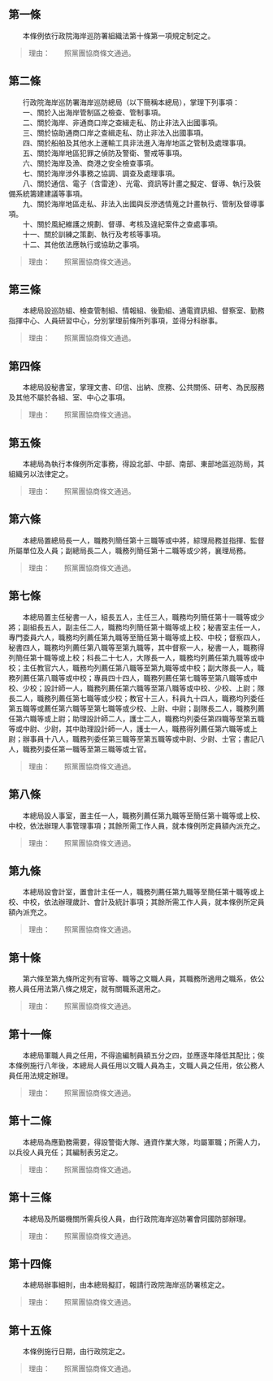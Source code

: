 第一條 
-------
　　本條例依行政院海岸巡防署組織法第十條第一項規定制定之。  
> 理由：　　照黨團協商條文通過。



第二條 
-------
　　行政院海岸巡防署海岸巡防總局（以下簡稱本總局），掌理下列事項：  
　　一、關於入出海岸管制區之檢查、管制事項。  
　　二、關於海岸、非通商口岸之查緝走私、防止非法入出國事項。  
　　三、關於協助通商口岸之查緝走私、防止非法入出國事項。  
　　四、關於船舶及其他水上運輸工具非法進入海岸地區之管制及處理事項。  
　　五、關於海岸地區犯罪之偵防及警衛、警戒等事項。  
　　六、關於海岸及漁、商港之安全檢查事項。  
　　七、關於海岸涉外事務之協調、調查及處理事項。  
　　八、關於通信、電子（含雷達）、光電、資訊等計畫之擬定、督導、執行及裝備系統籌建建議等事項。  
　　九、關於海岸地區走私、非法入出國與反滲透情蒐之計畫執行、管制及督導事項。  
　　十、關於風紀維護之規劃、督導、考核及違紀案件之查處事項。  
　　十一、關於訓練之策劃、執行及考核等事項。  
　　十二、其他依法應執行或協助之事項。  
> 理由：　　照黨團協商條文通過。



第三條 
-------
　　本總局設巡防組、檢查管制組、情報組、後勤組、通電資訊組、督察室、勤務指揮中心、人員研習中心，分別掌理前條所列事項，並得分科辦事。  
> 理由：　　照黨團協商條文通過。



第四條 
-------
　　本總局設秘書室，掌理文書、印信、出納、庶務、公共關係、研考、為民服務及其他不屬於各組、室、中心之事項。  
> 理由：　　照黨團協商條文通過。



第五條 
-------
　　本總局為執行本條例所定事務，得設北部、中部、南部、東部地區巡防局，其組織另以法律定之。  
> 理由：　　照黨團協商條文通過。



第六條 
-------
　　本總局置總局長一人，職務列簡任第十三職等或中將，綜理局務並指揮、監督所屬單位及人員；副總局長二人，職務列簡任第十二職等或少將，襄理局務。  
> 理由：　　照黨團協商條文通過。



第七條 
-------
　　本總局置主任秘書一人，組長五人，主任三人，職務均列簡任第十一職等或少將；副組長五人，副主任二人，職務均列簡任第十職等或上校；秘書室主任一人，專門委員六人，職務均列薦任第九職等至簡任第十職等或上校、中校；督察四人，秘書四人，職務均列薦任第八職等至第九職等，其中督察一人，秘書一人，職務得列簡任第十職等或上校；科長二十七人，大隊長一人，職務均列薦任第九職等或中校；主任教官六人，職務均列薦任第八職等至第九職等或中校；副大隊長一人，職務列薦任第八職等或中校；專員四十四人，職務列薦任第七職等至第八職等或中校、少校；設計師一人，職務列薦任第六職等至第八職等或中校、少校、上尉；隊長二人，職務列薦任第七職等或少校；教官十三人，科員九十四人，職務均列委任第五職等或薦任第六職等至第七職等或少校、上尉、中尉；副隊長二人，職務列薦任第六職等或上尉；助理設計師二人，護士二人，職務均列委任第四職等至第五職等或中尉、少尉，其中助理設計師一人，護士一人，職務得列薦任第六職等或上尉；辦事員十八人，職務列委任第三職等至第五職等或中尉、少尉、士官；書記八人，職務列委任第一職等至第三職等或士官。  
> 理由：　　照黨團協商條文通過。



第八條 
-------
　　本總局設人事室，置主任一人，職務列薦任第九職等至簡任第十職等或上校、中校，依法辦理人事管理事項；其餘所需工作人員，就本條例所定員額內派充之。  
> 理由：　　照黨團協商條文通過。



第九條 
-------
　　本總局設會計室，置會計主任一人，職務列薦任第九職等至簡任第十職等或上校、中校，依法辦理歲計、會計及統計事項；其餘所需工作人員，就本條例所定員額內派充之。  
> 理由：　　照黨團協商條文通過。



第十條 
-------
　　第六條至第九條所定列有官等、職等之文職人員，其職務所適用之職系，依公務人員任用法第八條之規定，就有關職系選用之。  
> 理由：　　照黨團協商條文通過。



第十一條 
---------
　　本總局軍職人員之任用，不得逾編制員額五分之四，並應逐年降低其配比；俟本條例施行八年後，本總局人員任用以文職人員為主，文職人員之任用，依公務人員任用法規定辦理。  
> 理由：　　照黨團協商條文通過。



第十二條 
---------
　　本總局為應勤務需要，得設警衛大隊、通資作業大隊，均屬軍職；所需人力，以兵役人員充任；其編制表另定之。  
> 理由：　　照黨團協商條文通過。



第十三條 
---------
　　本總局及所屬機關所需兵役人員，由行政院海岸巡防署會同國防部辦理。  
> 理由：　　照黨團協商條文通過。



第十四條 
---------
　　本總局辦事細則，由本總局擬訂，報請行政院海岸巡防署核定之。  
> 理由：　　照黨團協商條文通過。



第十五條 
---------
　　本條例施行日期，由行政院定之。  
> 理由：　　照黨團協商條文通過。